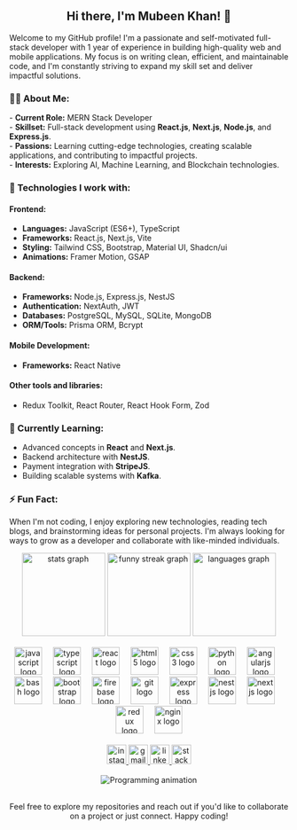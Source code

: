 <h2 align="center">Hi there, I'm Mubeen Khan! 🐧</h2>

<p align="left">Welcome to my GitHub profile! I'm a passionate and self-motivated full-stack developer with 1 year of experience in building high-quality web and mobile applications. My focus is on writing clean, efficient, and maintainable code, and I'm constantly striving to expand my skill set and deliver impactful solutions.</p>

<h3 align="left">🧑‍💻 About Me:</h3>
<p align="left">
  - <strong>Current Role:</strong> MERN Stack Developer<br>
  - <strong>Skillset:</strong> Full-stack development using <strong>React.js</strong>, <strong>Next.js</strong>, <strong>Node.js</strong>, and <strong>Express.js</strong>.<br>
  - <strong>Passions:</strong> Learning cutting-edge technologies, creating scalable applications, and contributing to impactful projects.<br>
  - <strong>Interests:</strong> Exploring AI, Machine Learning, and Blockchain technologies.
</p>

<h3 align="left">🔧 Technologies I work with:</h3>
<p align="left">
  <h4>Frontend:</h4>
  <ul>
    <li><strong>Languages:</strong> JavaScript (ES6+), TypeScript</li>
    <li><strong>Frameworks:</strong> React.js, Next.js, Vite</li>
    <li><strong>Styling:</strong> Tailwind CSS, Bootstrap, Material UI, Shadcn/ui</li>
    <li><strong>Animations:</strong> Framer Motion, GSAP</li>
  </ul>

  <h4>Backend:</h4>
  <ul>
    <li><strong>Frameworks:</strong> Node.js, Express.js, NestJS</li>
    <li><strong>Authentication:</strong> NextAuth, JWT</li>
    <li><strong>Databases:</strong> PostgreSQL, MySQL, SQLite, MongoDB</li>
    <li><strong>ORM/Tools:</strong> Prisma ORM, Bcrypt</li>
  </ul>

  <h4>Mobile Development:</h4>
  <ul>
    <li><strong>Frameworks:</strong> React Native</li>
  </ul>

  <h4>Other tools and libraries:</h4>
  <ul>
    <li>Redux Toolkit, React Router, React Hook Form, Zod</li>
  </ul>
</p>

<h3 align="left">🌱 Currently Learning:</h3>
<p align="left">
  <ul>
    <li>Advanced concepts in <strong>React</strong> and <strong>Next.js</strong>.</li>
    <li>Backend architecture with <strong>NestJS</strong>.</li>
    <li>Payment integration with <strong>StripeJS</strong>.</li>
    <li>Building scalable systems with <strong>Kafka</strong>.</li>
  </ul>
</p>

<h3 align="left">⚡ Fun Fact:</h3>
<p align="left">When I'm not coding, I enjoy exploring new technologies, reading tech blogs, and brainstorming ideas for personal projects. I'm always looking for ways to grow as a developer and collaborate with like-minded individuals.</p>

<div align="center">
  <img src="https://github-readme-stats.vercel.app/api?username=mubeenkexe&hide_title=false&hide_rank=false&show_icons=true&include_all_commits=true&count_private=true&disable_animations=false&theme=gotham&locale=en&hide_border=false" height="150" alt="stats graph" />
  <img src="https://streak-stats.demolab.com?user=mubeenkexe&locale=en&mode=daily&theme=gotham&hide_border=false&border_radius=5" height="150" alt="funny streak graph" />
  <img src="https://github-readme-stats.vercel.app/api/top-langs?username=mubeenkexe&locale=en&hide_title=false&layout=compact&card_width=320&langs_count=5&theme=gotham&hide_border=false" height="150" alt="languages graph" />
</div>
</br>
<div align="center">
  <img src="https://cdn.jsdelivr.net/gh/devicons/devicon/icons/javascript/javascript-original.svg" height="50" alt="javascript logo" />
  <img width="12" />
  <img src="https://cdn.jsdelivr.net/gh/devicons/devicon/icons/typescript/typescript-original.svg" height="50" alt="typescript logo" />
  <img width="12" />
  <img src="https://cdn.jsdelivr.net/gh/devicons/devicon/icons/react/react-original.svg" height="50" alt="react logo" />
  <img width="12" />
  <img src="https://cdn.jsdelivr.net/gh/devicons/devicon/icons/html5/html5-original.svg" height="50" alt="html5 logo" />
  <img width="12" />
  <img src="https://cdn.jsdelivr.net/gh/devicons/devicon/icons/css3/css3-original.svg" height="50" alt="css3 logo" />
  <img width="12" />
  <img src="https://cdn.jsdelivr.net/gh/devicons/devicon/icons/python/python-original.svg" height="50" alt="python logo" />
  <img width="12" />
  <img src="https://cdn.jsdelivr.net/gh/devicons/devicon/icons/angularjs/angularjs-original.svg" height="50" alt="angularjs logo" />
  <img width="12" />
  <img src="https://cdn.jsdelivr.net/gh/devicons/devicon/icons/bash/bash-original.svg" height="50" alt="bash logo" />
  <img width="12" />
  <img src="https://cdn.jsdelivr.net/gh/devicons/devicon/icons/bootstrap/bootstrap-original.svg" height="50" alt="bootstrap logo" />
  <img width="12" />
  <img src="https://cdn.jsdelivr.net/gh/devicons/devicon/icons/firebase/firebase-plain.svg" height="50" alt="firebase logo" />
  <img width="12" />
  <img src="https://cdn.jsdelivr.net/gh/devicons/devicon/icons/git/git-original.svg" height="50" alt="git logo" />
  <img width="12" />
  <img src="https://cdn.jsdelivr.net/gh/devicons/devicon/icons/express/express-original.svg" height="50" alt="express logo" />
  <img width="12" />
  <img src="https://cdn.jsdelivr.net/gh/devicons/devicon/icons/nestjs/nestjs-original.svg" height="50" alt="nestjs logo" />
  <img width="12" />
  <img src="https://cdn.jsdelivr.net/gh/devicons/devicon/icons/nextjs/nextjs-original.svg" height="50" alt="nextjs logo" />
  <img width="12" />
  <img src="https://cdn.jsdelivr.net/gh/devicons/devicon/icons/redux/redux-original.svg" height="50" alt="redux logo" />
  <img width="12" />
  <img src="https://cdn.jsdelivr.net/gh/devicons/devicon/icons/nginx/nginx-original.svg" height="50" alt="nginx logo" />
</div>
</br>
<div align="center">
  <a href="https://instagram/mubeenk.exe" target="_blank">
    <img src="https://img.shields.io/static/v1?message=Instagram&logo=instagram&label=&color=E4405F&logoColor=white&labelColor=&style=for-the-badge" height="35" alt="instagram logo" />
  </a>
  <a href="mailto:mubeenk.exe@gmail.com" target="_blank">
    <img src="https://img.shields.io/static/v1?message=Gmail&logo=gmail&label=&color=D14836&logoColor=white&labelColor=&style=for-the-badge" height="35" alt="gmail logo" />
  </a>
  <a href="https://www.linkedin.com/in/mubeenk-exe" target="_blank">
    <img src="https://img.shields.io/static/v1?message=LinkedIn&logo=linkedin&label=&color=0077B5&logoColor=white&labelColor=&style=for-the-badge" height="35" alt="linkedin logo" />
  </a>
  <a href="https://stackoverflow.com/users/23126994/mubeen-k" target="_blank">
    <img src="https://img.shields.io/static/v1?message=Stackoverflow&logo=stackoverflow&label=&color=FE7A16&logoColor=white&labelColor=&style=for-the-badge" height="35" alt="stackoverflow logo" />
  </a>
</div>
</br>
<div align="center">
  <img src="https://i.pinimg.com/originals/88/a9/69/88a969c3e830bbcbff939ea870058d91.gif" alt="Programming animation" />
</div>
</br>
<p align="center">Feel free to explore my repositories and reach out if you'd like to collaborate on a project or just connect. Happy coding!</p>

